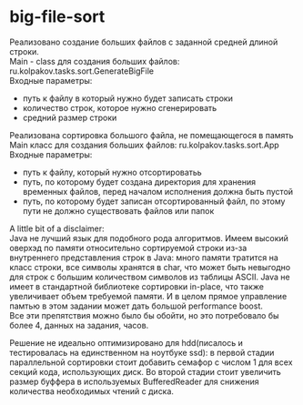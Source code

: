 # big-file-sort

<p>
Реализовано создание больших файлов с заданной средней длиной строки. 
</br>
Main - class для создания больших файлов: ru.kolpakov.tasks.sort.GenerateBigFile
</br>
Входные параметры:
<ul>
<li>путь к файлу в который нужно будет записать строки</li>
<li>количество строк, которое нужно сгенерировать</li>
<li>средний размер строки</li>
</ul>
</p>

<p>
Реализована сортировка большого файла, не помещающегося в память
</br>
Main класс для создания больших файлов: ru.kolpakov.tasks.sort.App
</br>
Входные параметры:
<ul>
<li>путь к файлу, который нужно отсортироватьь</li>
<li>путь, по которому будет создана директория для хранения временных файлов, перед началом исполнения должна быть пустой</li>
<li>путь, по которому будет записан отсортированный файл, по этому пути не должно существовать файлов или папок</li>
</ul>
</p>

<p>
A little bit of a disclaimer:
</br>
Java не лучший язык для подобного рода алгоритмов. Имеем высокий оверхэд по памяти относительно сортируемой строки из-за внутреннего представления строк в Java: много памяти тратится на класс строки, все символы хранятся в char, что может быть невыгодно для строк с большим количеством символов из таблицы ASCII. Java не имеет в стандартной библиотеке сортировки in-place, что также увеличивает объем требуемой памяти. И в целом прямое управление памтью в этом задании может дать большой performance boost. 
</br>
Все эти препятствия можно было бы обойти, но это потребовало бы более 4, данных на задания, часов.
</p>
<p>
Решение не идеально оптимизировано для hdd(писалось и тестировалась на единственном на ноутбуке ssd): в первой стадии параллельной сортировки стоит добавить семафор с числом 1 для всех секций кода, использующих диск. Во второй стадии стоит увеличить размер буффера в используемых BufferedReader для снижения количества необходимых чтений с диска.
</p>
